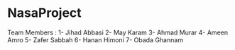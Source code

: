 # NasaProject
Team Members :
1- Jihad Abbasi
2- May Karam
3- Ahmad Murar
4- Ameen Amro
5- Zafer Sabbah
6- Hanan Himoni
7- Obada Ghannam
